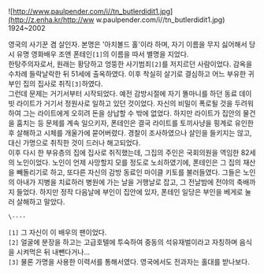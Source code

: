 ![http://www.paulpender.com/i//tn_butlerdidit1.jpg](http://z.enha.kr/http://ww
w.paulpender.com/i//tn_butlerdidit1.jpg)  
1924~2002

영국의 사기꾼 겸 살인자. 본명은 '아치볼드 홀'이라 하며, 자기 이름을 무지 싫어해서 당시 유명 영화배우 조앤 폰테인`[1]`의 이름을
따서 별명을 지었다.  
한탕주의자로서, 원래는 황당하고 엉뚱한 사기범죄`[2]`를 저지르던 사람이었다. 감옥을 수차례 들락날락한 뒤 51세에 출옥하였다. 이후
착실히 살기로 결심하고 어느 부유한 귀부인 집의 집사로 취직`[3]`하였다.  
그런데 문제는 거기서부터 시작되었다. 예전 감방시절에 자기 똘마니를 하던 동료 데이빗 라이트가 거기서 정원사로 일하고 있던 것이었다. 자신의
비밀이 폭로될 것을 두려워하여 그는 라이트에게 오히려 돈을 상납할 수 밖에 없었다. 하지만 라이트가 집안의 물건을 훔치는 등 문제를 계속
일으키자, 폰테인은 결국 라이트를 토끼사냥을 핑계로 유인한 후 살해하고 시체를 개울가에 묻어버렸다. 경찰이 조사하였으나 살인을 들키지는
않고, 대신 가명으로 취직한 것이 드러나 해고되었다.  
이후 다시 한 부유층의 집에 집사로 취직했는데, 그집의 주인은 국회의원을 역임한 82세의 노인이었다. 노인이 언제 사망할지 모를 정도로
노쇠하였기에, 폰테인은 그 집의 재산을 빼돌리기로 하고, 또다른 자신의 감방 동료인 마이클 키토를 불러들였다. 그들은 노인의 아내가 지병을
치료하러 병원에 가는 날을 거행날로 잡고, 그 전날밤에 전야의 축배까지 들었다. 하지만 정작 다음날에 부인이 집안에 있자, 폰테인 일당은
부인을 베게로 눌러 살해하고 말았다.

`\----`

`[1]` 그 자신이 이 배우의 팬이었다.  
`[2]` 얼굴에 분장을 하고는 고급호텔에 투숙하여 중동의 석유재벌이라고 자칭하며 음식을 시켜먹은 뒤 내뺀다거나...  
`[3]` 물론 가명을 사용한 이력서를 통해서였다. 영국에서도 전과자는 홀대를 받나보다.


